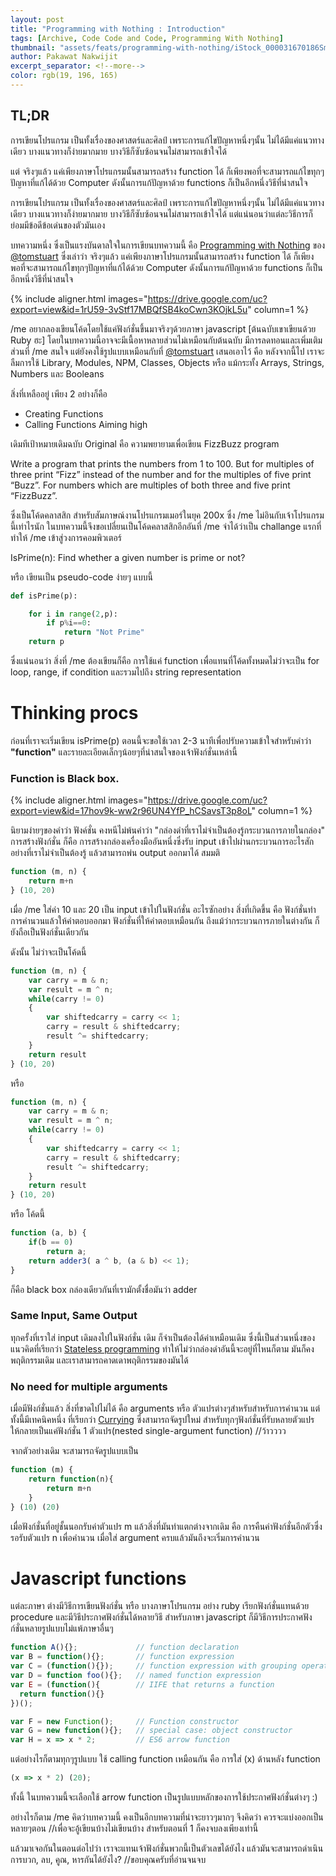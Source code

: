 ```yaml
---
layout: post
title: "Programming with Nothing : Introduction"
tags: [Archive, Code Code and Code, Programming With Nothing]
thumbnail: "assets/feats/programming-with-nothing/iStock_000031670186Small.jpg"
author: Pakawat Nakwijit
excerpt_separator: <!--more-->
color: rgb(19, 196, 165)
---
```


## TL;DR

การเขียนโปรแกรม เป็นทั้งเรื่องของศาสตร์และศิลป์ เพราะการแก้ไขปัญหาหนึ่งๆนั้น ไม่ได้มีแค่แนวทางเดียว บางแนวทางก็ง่ายมากมาย บางวิธีก็ซับซ้อนจนไม่สามารถเข้าใจได้ 

แต่ จริงๆแล้ว แค่เพียงภาษาโปรแกรมนั้นสามารถสร้าง function ได้ ก็เพียงพอที่จะสามารถแก้ไขทุกๆปัญหาที่แก้ได้ด้วย Computer ดังนั้นการแก้ปัญหาด้วย functions ก็เป็นอีกหนึ่งวิธีที่น่าสนใจ

<!--more-->

การเขียนโปรแกรม เป็นทั้งเรื่องของศาสตร์และศิลป์ เพราะการแก้ไขปัญหาหนึ่งๆนั้น ไม่ได้มีแค่แนวทางเดียว บางแนวทางก็ง่ายมากมาย บางวิธีก็ซับซ้อนจนไม่สามารถเข้าใจได้ แต่แน่นอนว่าแต่ละวิธีการก็ย่อมมีข้อดีข้อเด่นของตัวมันเอง

บทความหนึ่ง ซึ่งเป็นแรงบันดาลใจในการเขียนบทความนี้ คือ [Programming with Nothing](https://codon.com/programming-with-nothing) ของ [@tomstuart](http://twitter.com/tomstuart) ซึ่งเล่าว่า จริงๆแล้ว แค่เพียงภาษาโปรแกรมนั้นสามารถสร้าง function ได้ ก็เพียงพอที่จะสามารถแก้ไขทุกๆปัญหาที่แก้ได้ด้วย Computer ดังนั้นการแก้ปัญหาด้วย functions ก็เป็นอีกหนึ่งวิธีที่น่าสนใจ

{% include aligner.html images="https://drive.google.com/uc?export=view&id=1rU59-3vStf17MBQfSB4koCwn3KOjkL5u" column=1 %}

/me อยากลองเขียนโค้ดโดยใช้แค่ฟังก์ชั่นขึ้นมาจริงๆด้วยภาษา javascript [ต้นฉบับเขาเขียนด้วย Ruby ฮะ] โดยในบทความนี้อาจจะมีเนื้อหาหลายส่วนไม่เหมือนกับต้นฉบับ มีการลดทอนและเพิ่มเติมส่วนที่ /me สนใจ แต่ยังคงใช้รูปแบบเหมือนกับที่ [@tomstuart](http://twitter.com/tomstuart) เสนอเอาไว้ คือ หลังจากนี้ไป เราจะลืมการใช้ Library, Modules, NPM, Classes, Objects หรือ แม้กระทั้ง Arrays, Strings, Numbers และ Booleans

สิ่งที่เหลืออยู่ เพียง 2 อย่างก็คือ
* Creating Functions
* Calling Functions
Aiming high

เดิมทีเป้าหมายเดิมฉบับ Original คือ ความพยายามเพื่อเขียน FizzBuzz program

<div class="blockquote">Write a program that prints the numbers from 1 to 100. But for multiples of three print “Fizz” instead of the number and for the multiples of five print “Buzz”. For numbers which are multiples of both three and five print “FizzBuzz”.</div>

ซึ่งเป็นโค้ดคลาสสิก สำหรับสัมภาษณ์งานโปรแกรมเมอร์ในยุค 200x ซึ่ง /me ไม่อินกับเจ้าโปรแกรมนี้เท่าไรนัก ในบทความนี้จึงขอเปลี่ยนเป็นโค้ดคลาสสิกอีกอันที่ /me จำได้ว่าเป็น challange แรกที่ทำให้ /me เข้าสู่วงการคอมพิวเตอร์

<div class="blockquote">IsPrime(n): Find whether a given number is prime or not?</div>

หรือ เขียนเป็น pseudo-code ง่ายๆ แบบนี้
```python
def isPrime(p):

    for i in range(2,p):
        if p%i==0:
            return "Not Prime"
    return p
```

ซึ่งแน่นอนว่า สิ่งที่ /me ต้องเขียนก็คือ การใช้แค่ function เพื่อแทนที่โค้ดทั้งหมดไม่ว่าจะเป็น for loop, range, if condition และรวมไปถึง string representation

# Thinking procs

ก่อนที่เราจะเริ่มเขียน isPrime(p) ตอนนี้จะขอใช้เวลา 2-3 นาทีเพื่อปรับความเข้าใจสำหรับคำว่า **"function"** และรายละเอียดเล็กๆน้อยๆที่น่าสนใจของเจ้าฟังก์ชั่นเหล่านี้

### Function is Black box.

{% include aligner.html images="https://drive.google.com/uc?export=view&id=17hov9k-ww2r96UN4YfP_hCSavsT3p8oL" column=1 %}


นิยามง่ายๆของคำว่า ฟังค์ชั่น คงหนีไม่พ้นคำว่า "กล่องดำที่เราไม่จำเป็นต้องรู้กระบวนการภายในกล่อง" การสร้างฟังก์ชั่น ก็คือ การสร้างกล่องเครื่องมืออันหนึ่งซึ่งรับ input เข้าไปผ่านกระบวนการอะไรสักอย่างที่เราไม่จำเป็นต้องรู้ แล้วสามารถพ่น output ออกมาได้ สมมติ

```js
function (m, n) {
    return m+n
} (10, 20)
```

เมื่อ /me ใส่ค่า 10 และ 20 เป็น input เข้าไปในฟังก์ชั่น อะไรซักอย่าง สิ่งที่เกิดขึ้น คือ ฟังก์ชั่นทำการคำนวนแล้วให้คำตอบออกมา ฟังก์ชั่นที่ให้คำตอบเหมือนกัน ถึงแม้ว่ากระบวนการภายในต่างกัน ก็ยังถือเป็นฟังก์ชั่นเดียวกัน

ดังนั้น ไม่ว่าจะเป็นโค้ดนี้

```js
function (m, n) {
    var carry = m & n;
    var result = m ^ n;
    while(carry != 0)
    {
        var shiftedcarry = carry << 1;
        carry = result & shiftedcarry;
        result ^= shiftedcarry;
    }
    return result
} (10, 20)
```

หรือ

```js
function (m, n) {
    var carry = m & n;
    var result = m ^ n;
    while(carry != 0)
    {
        var shiftedcarry = carry << 1;
        carry = result & shiftedcarry;
        result ^= shiftedcarry;
    }
    return result
} (10, 20)
```

หรือ โค้ดนี้

```js
function (a, b) {
    if(b == 0)
        return a;
    return adder3( a ^ b, (a & b) << 1);
}
```

ก็คือ black box กล่องเดียวกันที่เรามักตั้งชื่อมันว่า adder

### Same Input, Same Output

ทุกครั้งที่เราใส่ input เดิมลงไปในฟังก์ชั่น เดิม ก็จำเป็นต้องได้ค่าเหมือนเดิม ซึ่งนี้เป็นส่วนหนึ่งของแนวคิดที่เรียกว่า [Stateless programming](https://www.quora.com/What-is-stateless-programming-and-what-are-some-examples) ทำให้ไม่ว่ากล่องดำอันนี้จะอยู่ที่ไหนก็ตาม มันก็คงพฤติกรรมเดิม และเราสามารถคาดเดาพฤติกรรมของมันได้

### No need for multiple arguments

เมื่อมีฟังก์ชั่นแล้ว สิ่งที่ขาดไปไม่ได้ คือ arguments หรือ ตัวแปรต่างๆสำหรับสำหรับการคำนวน แต่ทั้งนี้มีเทคนิคหนึ่ง ที่เรียกว่า [Currying](https://en.wikipedia.org/wiki/Currying) ซึ่งสามารถจัดรูปใหม่ สำหรับทุกๆฟังก์ชั่นที่รับหลายตัวแปร ให้กลายเป็นแค่ฟังก์ชั่น 1 ตัวแปร(nested single-argument function) //ว้าวววว

จากตัวอย่างเดิม จะสามารถจัดรูปแบบเป็น

```js
function (m) {
    return function(n){
        return m+n
    }
} (10) (20)
```

เมื่อฟังก์ชั่นที่อยู่ชั้นนอกรับค่าตัวแปร m แล้วสิ่งที่มันทำแตกต่างจากเดิม คือ การคืนค่าฟังก์ชั่นอีกตัวซึ่งรอรับตัวแปร n เพื่อคำนวน เมื่อใส่ argument ครบแล้วมันถึงจะเริ่มการคำนวน

# Javascript functions

แต่ละภาษา ต่างมีวิธีการเขียนฟังก์ชั่น หรือ บางภาษาโปรแกรม อย่าง ruby เรียกฟังก์ชั่นแทนด้วย procedure และมีวิธีประกาศฟังก์ชั่นได้หลายวิธี สำหรับภาษา javascript ก็มีวิธีการประกาศฟังก์ชั่นหลายรูปแบบไม่แพ้ภาษาอื่นๆ

```js
function A(){};             // function declaration
var B = function(){};       // function expression
var C = (function(){});     // function expression with grouping operators
var D = function foo(){};   // named function expression
var E = (function(){        // IIFE that returns a function
  return function(){}
})();

var F = new Function();     // Function constructor
var G = new function(){};   // special case: object constructor
var H = x => x * 2;         // ES6 arrow function
```

แต่อย่างไรก็ตามทุกๆรูปแบบ ใช้ calling function เหมือนกัน คือ การใส่ (x) ด้านหลัง function

```js
(x => x * 2) (20);
```

ทั้งนี้ ในบทความนี้จะเลือกใช้ arrow function เป็นรูปแบบหลักของการใช้ประกาศฟังก์ชั่นต่างๆ :)

อย่างไรก็ตาม /me คิดว่าบทความนี้ คงเป็นอีกบทความที่น่าจะยาวๆมากๆ จึงคิดว่า ควรจะแบ่งออกเป็นหลายๆตอน //เพื่อจะอู้เขียนบ้างไม่เขียนบ้าง สำหรับตอนที่ 1 ก็คงจบลงเพียงเท่านี้

แล้วมาเจอกันในตอนต่อไปว่า เราจะแทนเจ้าฟังก์ชั่นพวกนี้เป็นตัวเลขได้ยังไง แล้วมันจะสามารถดำเนินการบวก, ลบ, คูณ, หารกันได้ยังไง?
//ขอบคุณครับที่อ่านจนจบ
